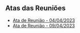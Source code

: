 ## Atas das Reuniões

- [Ata de Reunião - 04/04/2023](atas/reuniao1.md)
- [Ata de Reunião - 09/04/2023](atas/reuniao2.md)